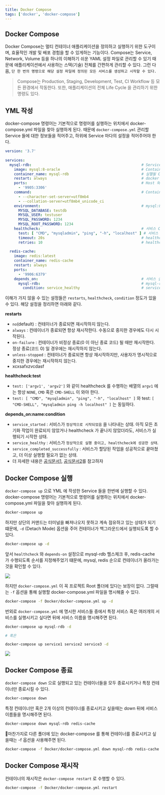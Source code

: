 ```yaml
---
title: Docker Compose
tags: ['docker', 'docker-compose']
---
```


## Docker Compose
Docker Compose는 멀티 컨테이너 애플리케이션을 정의하고 실행하기 위한 도구이며, 효율적인 개발 및 배포 경험을 할 수 있게하는 기능이다. Compose는 Service, Network, Volume 등을 하나의 이해하기 쉬운 YAML 설정 파일로 관리할 수 있기 때문에 애플리케이션에서 사용하는 스택(기술) 전체를 간편하게 관리할 수 있다. 그런 다음, `단 한 번의 명령으로 해당 설정 파일에 정의된 모든 서비스를 생성하고 시작할 수 있다.`

> Compose는 Production, Staging, Development, Test, CI Workflow 등 모든 환경에서 작동한다. 또한, 애플리케이션의 전체 Life Cycle 을 관리하기 위한 명령도 있다.

## YML 작성
docker-compose 명령어는 기본적으로 명령어를 실행하는 위치에서 docker-compose.yml 파일을 찾아 실행하게 된다. 때문에 `docker-compose.yml` 관리할 Service 들에 대한 정보들을 적어주고, 하위에 Service 마다의 설정을 적어주어야 한다. 

```yml
version: '3.7'  
  
services:  
  mysql-rdb:                                                  # Service Name 명시 (자유롭게)  
    image: mysql:8-oracle                                     # Container 를 생성하기 위한 Base Image 를 명시 (Value 를 자유롭게)  
    container_name: mysql-rdb                                 # 실핼될 Container 의 이름을 명시 (Value 를 자유롭게)  
    restart: always                                           # docker compose restart 와 같은 명시적인 작업으로으로 인해 재시작될 경우, redis-cache 라는 서비스도 항상 재실행하겠다는 의미.  
    ports:                                                    # Host 와 Container 의 Port 를 연결  
      - '9905:3306'  
    command:                                                  # Container 가 시작 시점에 수행할 명령을 지정 (여기서는 옵션)  
      - --character-set-server=utf8mb4  
      - --collation-server=utf8mb4_unicode_ci  
    environment:                                              # mysql:8-oracle 에서 사용할 수 있는 Environment 값들을 하위에 명시  
      MYSQL_DATABASE: testdb  
      MYSQL_USER: testuser  
      MYSQL_PASSWORD: 1234  
      MYSQL_ROOT_PASSWORD: 1234  
    healthcheck:                                              # 서비스 Container 가 정상인지 확인할 수 있는 설정들을 하위에 명시  
      test: [ "CMD", "mysqladmin", "ping", "-h", "localhost" ] # 서비스 Container 가 정상인지 확인할 수 있는 명령을 명시 (index 0 에는 항상 )
      timeout: 20s                                            # healthcheck 시간 제한을 설정하는 데 사용. 20초를 초과하면 해당 검사는 실패로 간주  
      retries: 10                                             # healthcheck 가 연속으로 10번 실패할 때만 컨테이너를 비정상 상태로 간주하거나, 재시작 정책을 실행.  
  
  redis-cache:  
    image: redis:latest  
    container_name: redis-cache  
    restart: always  
    ports:  
      - '9906:6379'  
    depends_on:                                               # 서비스 실행순서를 정의할 수 있는 설정.  
      mysql-rdb:                                              # mysql-rdb 이라는 서비스가  
        condition: service_healthy                            # service_healthy(healthcheck 의 결과) 이면 redis-cache 서비스를 실행. 
```


이해가 가지 않을 수 있는 설정들은 `restarts`, `healthcheck`, `condition` 정도가 있을 수 있다. 해당 설정을 정리하면 아래와 같다.

**restarts**
- `no`(default) : 컨테이너가 종료되면 재시작하지 않는다.
- `always` : 컨테이너가 종료되면 항상 재시작한다. 수동으로 중지한 경우에도 다시 시작된다.
- `on-failure` : 컨테이너가 비정상 종료(0 이 아닌 종료 코드) 될 때만 재시작한다. 정상 종료(코드 0) 일 경우에는 재시작하지 않는다.
- `unless-stopped` : 컨테이너가 종료되면 항상 재시작하지만, 사용자가 명시적으로 중지한 경우에는 재시작하지 않는다.
- xcxsafxzvcdasf

**healthcheck:test**
- `test: ['argv1', 'argv2']` 와 같이 healthcheck 를 수행하는 배열의 `argv1` 에는 항상 `NONE`, `CMD` 혹은 `CMD-SHELL` 이 와야 한다.
- `test: [ "CMD", "mysqladmin", "ping", "-h", "localhost" ]` 와 test: `[ "CMD-SHELL", "mysqladmin ping -h localhost" ]` 는 동일하다.
 
**depends_on:name:condition**
- `service_started` : 서비스가 `정상적으로 시작되었음` 을 나타내는 상태. 아직 모든 초기화 작업이 완료되지 않았거나 healthcheck 가 끝나지 않았더라도, 서비스가 실행되기 시작한 상태.
- `service_healthy` : 서비스가 `정상적으로 실행 중이고, healthcheck에 성공한 상태`.
- `service_completed_successfully` : 서비스가 할당된 작업을 성공적으로 끝마쳤고, 더 이상 실행할 필요가 없는 상태.
- 더 자세한 내용은 [공식문서1](https://docs.docker.com/reference/compose-file/services/#healthcheck), [공식문서2](https://docs.docker.com/compose/how-tos/startup-order/)를 참고하자

## Docker Compose 실행
`docker-compose up` 으로 YML 에 작성한 Service 들을 한번에 실행할 수 있다. docker-compose 명령어는 기본적으로 명령어를 실행하는 위치에서 docker-compose.yml 파일을 찾아 실행하게 된다.

```bash
docker-compose up
```


하지만 상단의 커맨드는 터미널을 빠져나오지 못하고 계속 점유하고 있는 상태가 되기 떄문에, `-d` (Detach Mode) 옵션을 주어 컨테이너가 백그라운드에서 실행되도록 할 수 있다.

```bash
docker-compose up -d
```


앞서 `healthcheck` 와 `depends-on` 설정으로 mysql-rdb 헬스체크 후, redis-cache 가 수행되도록 순서를 지정해주었기 떄문에, mysql, redis 순으로 컨테이너가 올라가는것을 확인할 수 있다.

![](Docker/images/Pasted%20image%2020240925123614.png)


하지만 `docker-compose.yml` 이 꼭 프로젝트 Root 폴더에 있다는 보장이 없다. 그럴때는 `-f` 옵션을 통해 실행할 docker-compose.yml 파일을 명시해줄 수 있다.

```bash
docker-compose -f Docker/docker-compose.yml up -d 
```


번외로 `docker-compose.yml` 에 명시한 서비스들 중에서 특정 서비스 혹은 여러개의 서비스를 실행시키고 싶다면 뒤에 서비스 이름을 명시해주면 된다.

```bash
docker-compose up mysql-rdb -d 

# 혹은

docker-compose up service1 service2 service3 -d
```

![](Docker/images/Pasted%20image%2020240925130757.png)

## Docker Compose 종료
`docker-compose down` 으로 실행되고 있는 컨테이너들을 모두 종료시키거나 특정 컨테이너만 종료시킬 수 있다.

```bash
docker-compose down
```


특정 컨테이너만 혹은 2개 이상의 컨테이너를 종료시키고 싶을때는 down 뒤에 서비스 이름들을 명시해주면 된다.

```bash
docker-compose down mysql-rdb redis-cache
```


마찬가지로 다른 폴더에 있는 docker-compose 를 통해 컨테이너를 종료시키고 싶을때는 -f 옵션을 사용해주면 된다.

```bash
docker-compose -f Docker/docker-compose.yml down mysql-rdb redis-cache
```


## Docker Compose 재시작
컨테이너의 재시작은 `docker-compose restart`  로 수행할 수 있다.

```bash
docker-compose -f Docker/docker-compose.yml restart
```
